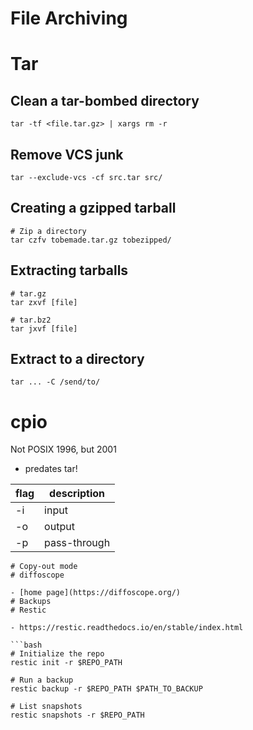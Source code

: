 # File Archiving

# Tar

## Clean a tar-bombed directory

```
tar -tf <file.tar.gz> | xargs rm -r
```

## Remove VCS junk

```
tar --exclude-vcs -cf src.tar src/
```

## Creating a gzipped tarball

```
# Zip a directory
tar czfv tobemade.tar.gz tobezipped/
```

## Extracting tarballs

```
# tar.gz
tar zxvf [file]

# tar.bz2
tar jxvf [file]
```

## Extract to a directory

```
tar ... -C /send/to/
```


# cpio
Not POSIX 1996, but 2001
* predates tar!


flag | description
---  | ---
-i   | input
-o   | output
-p   | pass-through

```
# Copy-out mode
# diffoscope

- [home page](https://diffoscope.org/)
# Backups
# Restic

- https://restic.readthedocs.io/en/stable/index.html

```bash
# Initialize the repo
restic init -r $REPO_PATH

# Run a backup
restic backup -r $REPO_PATH $PATH_TO_BACKUP

# List snapshots
restic snapshots -r $REPO_PATH
```

